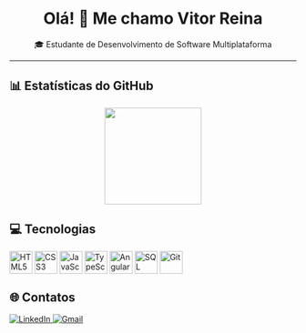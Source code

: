 <h1 align="center">Olá! 👋 Me chamo Vitor Reina</h1>
<p align="center">🎓 Estudante de Desenvolvimento de Software Multiplataforma

---

## 📊 Estatísticas do GitHub

<div align="center">
  <a href="https://github.com/marcoscalera">
    <img height="170em" src="https://github-readme-stats.vercel.app/api/top-langs/?username=vitor-007&layout=compact&langs_count=7&theme=dark&custom_title=Tecnologias"/>
  </a>
</div>



## 💻 Tecnologias 

<div align="left" valign="top">
  <img align="center" alt="HTML5" title="HTML5" src="https://cdn.jsdelivr.net/gh/devicons/devicon/icons/html5/html5-original.svg" width="40" height="40"/> 
  <img align="center" alt="CSS3" title="CSS3" src="https://cdn.jsdelivr.net/gh/devicons/devicon/icons/css3/css3-original.svg" width="40" height="40"/>
  <img align="center" alt="JavaScript" title="JavaScript" src="https://cdn.jsdelivr.net/gh/devicons/devicon/icons/javascript/javascript-original.svg" width="40" height="40"/>
  <img align="center" alt="TypeScript" title="TypeScript" src="https://cdn.jsdelivr.net/gh/devicons/devicon/icons/typescript/typescript-original.svg" width="40" height="40"/>
  <img align="center" alt="Angular" title="Angular" src="https://cdn.jsdelivr.net/gh/devicons/devicon/icons/angularjs/angularjs-original.svg" width="40" height="40"/>
  <img align="center" alt="SQL Server" title="SQL Server" src="https://cdn.jsdelivr.net/gh/devicons/devicon/icons/microsoftsqlserver/microsoftsqlserver-plain-wordmark.svg" width="40"            height="40"/>
  <img align="center" alt="Git" title="Git" src="https://cdn.jsdelivr.net/gh/devicons/devicon/icons/git/git-original.svg" width="40" height="40"/>
</div>



## 🌐 Contatos

<div align="left">
  <a href="https://www.linkedin.com/in/vitor-reina-100292300/" target="_blank">
    <img src="https://img.shields.io/badge/LinkedIn-0A66C2?style=for-the-badge&logo=linkedin&logoColor=white" alt="LinkedIn">
  </a>
 <a href="https://mail.google.com/mail/?view=cm&fs=1&to=vhg2reina@gmail.com" target="_blank">
  <img src="https://img.shields.io/badge/Gmail-D14836?style=for-the-badge&logo=gmail&logoColor=white" alt="Gmail">
</a>


</div>
